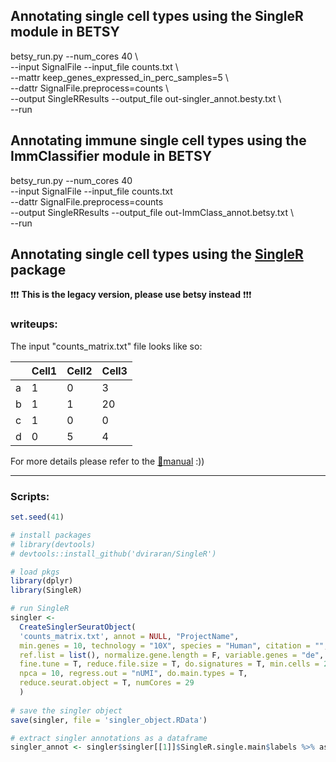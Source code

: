 ## Annotating single cell types using the SingleR module in BETSY  
betsy_run.py --num_cores 40 \\  
--input SignalFile --input_file counts.txt \\  
--mattr keep_genes_expressed_in_perc_samples=5 \\  
--dattr SignalFile.preprocess=counts \\  
--output SingleRResults --output_file out-singler_annot.besty.txt \\  
--run  

## Annotating immune single cell types using the ImmClassifier module in BETSY  
betsy_run.py --num_cores 40 \
--input SignalFile --input_file counts.txt \
--dattr SignalFile.preprocess=counts \
--output SingleRResults --output_file out-ImmClass_annot.betsy.txt \\  
--run  



## Annotating single cell types using the [SingleR](https://bioconductor.org/packages/devel/bioc/html/SingleR.html) package  
❗❗❗ __This is the legacy version, please use betsy instead__ ❗❗❗  
### writeups:  
The input "counts_matrix.txt" file looks like so:  

  |      | Cell1 | Cell2 | Cell3 |  
  | ---- | ----- | ----- | ----- |  
  | a    | 1     | 0     | 3     |  
  | b    | 1     | 1     | 20    |  
  | c    | 1     | 0     | 0     |  
  | d    | 0     | 5     | 4     |  
  
For more details please refer to the [:book:manual](https://bioconductor.org/packages/3.11/bioc/manuals/SingleR/man/SingleR.pdf) :))  

--------
### Scripts:  

```r
set.seed(41)

# install packages
# library(devtools)
# devtools::install_github('dviraran/SingleR')

# load pkgs
library(dplyr)
library(SingleR)

# run SingleR 
singler <-   
  CreateSinglerSeuratObject(  
  'counts_matrix.txt', annot = NULL, "ProjectName",  
  min.genes = 10, technology = "10X", species = "Human", citation = "",  
  ref.list = list(), normalize.gene.length = F, variable.genes = "de",  
  fine.tune = T, reduce.file.size = T, do.signatures = T, min.cells = 2,  
  npca = 10, regress.out = "nUMI", do.main.types = T,  
  reduce.seurat.object = T, numCores = 29  
  )  
  
# save the singler object  
save(singler, file = 'singler_object.RData')

# extract singler annotations as a dataframe
singler_annot <- singler$singler[[1]]$SingleR.single.main$labels %>% as.data.frame %>% `colnames<-`(c('singler.annot')) %>% mutate(Cell = rownames(.))
```
